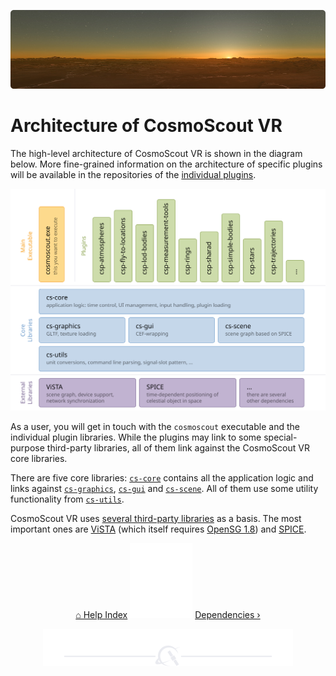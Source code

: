 <p align="center"> 
  <img src ="img/banner-sunset.jpg" />
</p>

# Architecture of CosmoScout VR

The high-level architecture of CosmoScout VR is shown in the diagram below.
More fine-grained information on the architecture of specific plugins will be available in the repositories of the [individual plugins](../README.md#Plugins-for-CosmoScout-VR).

<p align="center"> 
  <img src ="img/architecture.svg" />
</p>

As a user, you will get in touch with the `cosmoscout` executable and the individual plugin libraries. While the plugins may link to some special-purpose third-party libraries, all of them link against the CosmoScout VR core libraries.

There are five core libraries: [`cs-core`](../src/cs-core) contains all the application logic and links against [`cs-graphics`](../src/cs-graphics), [`cs-gui`](../src/cs-gui) and [`cs-scene`](../src/cs-scene).
All of them use some utility functionality from [`cs-utils`](../src/cs-utils).

CosmoScout VR uses [several third-party libraries](dependencies.md) as a basis.
The most important ones are [ViSTA](https://github.com/cosmoscout/vista) (which itself requires [OpenSG 1.8](https://github.com/cosmoscout/opensg-1.8)) and [SPICE](https://naif.jpl.nasa.gov/naif/toolkit.html).

<p align="center">
  <a href="README.md">&#8962; Help Index</a>
  <img src ="img/nav-vspace.svg"/>
  <a href="dependencies.md">Dependencies &rsaquo;</a>
</p>

<p align="center"><img src ="img/hr.svg"/></p>

